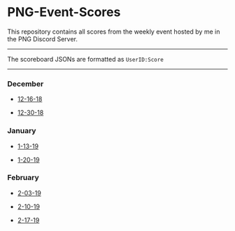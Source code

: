 # PNG-Event-Scores

This repository contains all scores from the weekly event hosted by me in the PNG Discord Server.

---

The scoreboard JSONs are formatted as `UserID:Score` 

---

### December 

- [12-16-18](https://github.com/Jric0/PNG-Event-Scores/blob/master/December/12-16-18.json)

- [12-30-18](https://github.com/Jric0/PNG-Event-Scores/blob/master/December/12-30-18.json)

### January

- [1-13-19](https://github.com/Jric0/PNG-Event-Scores/blob/master/January/1-13-19.json)

- [1-20-19](https://github.com/Jric0/PNG-Event-Scores/blob/master/January/1-20-19.json)

### February

- [2-03-19](https://github.com/Jric0/PNG-Event-Scores/blob/master/February/2-03-19.json)

- [2-10-19](https://github.com/Jric0/PNG-Event-Scores/blob/master/February/2-10-19.json)

- [2-17-19](https://github.com/Jric0/PNG-Event-Scores/blob/master/February/2-17-19.json)
